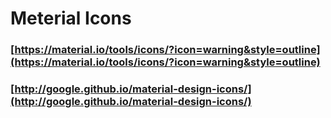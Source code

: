
# Meterial Icons

### [https://material.io/tools/icons/?icon=warning&style=outline](https://material.io/tools/icons/?icon=warning&style=outline)

### [http://google.github.io/material-design-icons/](http://google.github.io/material-design-icons/)
